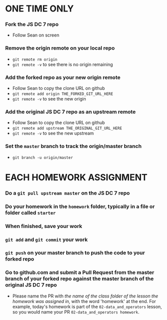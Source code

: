 # ONE TIME ONLY

### Fork the JS DC 7 repo
- Follow Sean on screen

### Remove the origin remote on your local repo
- `git remote rm origin`
- `git remote -v` to see there is no origin remaining

### Add the forked repo as your new origin remote
- Follow Sean to copy the clone URL on github
- `git remote add origin THE_FORKED_GIT_URL_HERE`
- `git remote -v` to see the new origin

### Add the original JS DC 7 repo as an upstream remote
- Follow Sean to copy the clone URL on github
- `git remote add upstream THE_ORIGINAL_GIT_URL_HERE`
- `git remote -v` to see the new upstream

### Set the `master` branch to track the origin/master branch
- `git branch -u origin/master`


# EACH HOMEWORK ASSIGNMENT

### Do a `git pull upstream master` on the JS DC 7 repo


### Do your homework in the `homework` folder, typically in a file or folder called `starter`


### When finished, save your work


### `git add` and `git commit` your work


### `git push` on your master branch to push the code to your forked repo


### Go to github.com and submit a Pull Request from the master branch of your forked repo against the master branch of the original JS DC 7 repo
- Please name the PR with *the name of the class folder of the lesson the homework was assigned in*, with the word 'homework' at the end. For example, today's homework is part of the `02-data_and_operators` lesson, so you would name your PR `02-data_and_operators homework`.
